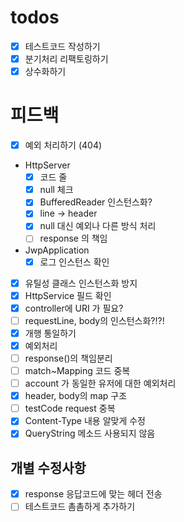 # todos

- [x] 테스트코드 작성하기
- [x] 분기처리 리팩토링하기
- [x] 상수화하기

# 피드백
- [x] 예외 처리하기 (404)
- HttpServer
  - [x] 코드 줄
  - [x] null 체크
  - [x] BufferedReader 인스턴스화?
  - [x] line -> header
  - [x] null 대신 예외나 다른 방식 처리
  - [ ] response 의 책임
- JwpApplication
  - [x] 로그 인스턴스 확인
- [x] 유틸성 클래스 인스턴스화 방지
- [x] HttpService 필드 확인
- [x] controller에 URI 가 필요?
- [ ] requestLine, body의 인스턴스화?!?!
- [x] 개행 통일하기
- [x] 예외처리
- [ ] response()의 책임분리
- [ ] match~Mapping 코드 중복
- [ ] account 가 동일한 유저에 대한 예외처리
- [x] header, body의 map 구조
- [ ] testCode request 중복
- [x] Content-Type 내용 알맞게 수정
- [x] QueryString 메소드 사용되지 않음
## 개별 수정사항
- [x] response 응답코드에 맞는 헤더 전송
- [ ] 테스트코드 촘촘하게 추가하기
